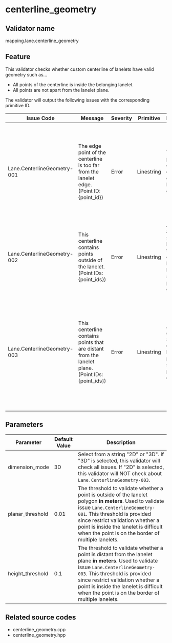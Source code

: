 # centerline_geometry

## Validator name

mapping.lane.centerline_geometry

## Feature

This validator checks whether custom centerline of lanelets have valid geometry such as...

- All points of the centerline is inside the belonging lanelet
- All points are not apart from the lanelet plane.

The validator will output the following issues with the corresponding primitive ID.

| Issue Code                  | Message                                                                                           | Severity | Primitive  | Description                                                                                                  | Approach                                                                                                                                               |
| --------------------------- | ------------------------------------------------------------------------------------------------- | -------- | ---------- | ------------------------------------------------------------------------------------------------------------ | ------------------------------------------------------------------------------------------------------------------------------------------------------ |
| Lane.CenterlineGeometry-001 | The edge point of the centerline is too far from the lanelet edge. (Point ID: {point_id})         | Error    | Linestring | The edge point of the centerline doesn't lie on the lanelet edge.                                            | Both edge points of the centerline should be set on the lanelet edge. Fix the point's location on to the lanelet edge.                                 |
| Lane.CenterlineGeometry-002 | This centerline contains points outside of the lanelet. (Point IDs: {point_ids})                  | Error    | Linestring | All points of a centerline should be inside or on the border of the belonging lanelet but some points don't. | Make sure all points of the centerline is inside the lanelet.                                                                                          |
| Lane.CenterlineGeometry-003 | This centerline contains points that are distant from the lanelet plane. (Point IDs: {point_ids}) | Error    | Linestring | All points of a centerline should be on the lanelet plane but some points don't.                             | Make sure all points of the centerline is on the lanelet plane. Be careful the points are not apart from the plane especially in the height direction. |

## Parameters

| Parameter        | Default Value | Description                                                                                                                                                                                                                                                                                                    |
| ---------------- | ------------- | -------------------------------------------------------------------------------------------------------------------------------------------------------------------------------------------------------------------------------------------------------------------------------------------------------------- |
| dimension_mode   | 3D            | Select from a string "2D" or "3D". If "3D" is selected, this validator will check all issues. If "2D" is selected, this validator will NOT check about `Lane.CenterlineGeometry-003`.                                                                                                                          |
| planar_threshold | 0.01          | The threshold to validate whether a point is outside of the lanelet polygon **in meters**. Used to validate issue `Lane.CenterlineGeometry-001`. This threshold is provided since restrict validation whether a point is inside the lanelet is difficult when the point is on the border of multiple lanelets. |
| height_threshold | 0.1           | The threshold to validate whether a point is distant from the lanelet plane **in meters**. Used to validate issue `Lane.CenterlineGeometry-003`. This threshold is provided since restrict validation whether a point is inside the lanelet is difficult when the point is on the border of multiple lanelets. |

## Related source codes

- centerline_geometry.cpp
- centerline_geometry.hpp
